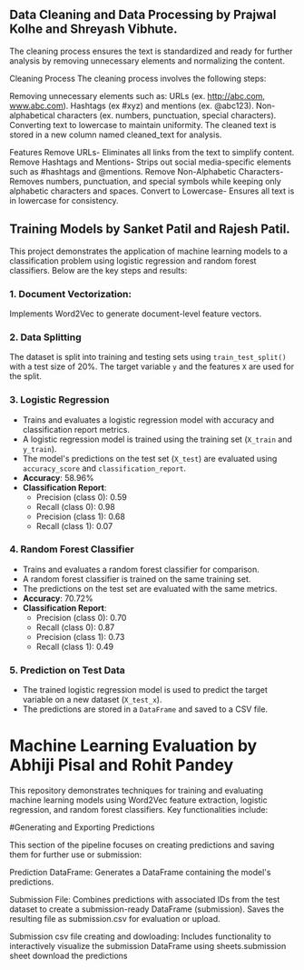 ## Data Cleaning and Data Processing by Prajwal Kolhe and Shreyash Vibhute.
 
The cleaning process ensures the text is standardized and ready for further analysis by removing unnecessary elements and normalizing the content.

Cleaning Process
The cleaning process involves the following steps:

Removing unnecessary elements such as:
URLs (ex. http://abc.com, www.abc.com).
Hashtags (ex #xyz) and mentions (ex. @abc123).
Non-alphabetical characters (ex. numbers, punctuation, special characters).
Converting text to lowercase to maintain uniformity.
The cleaned text is stored in a new column named cleaned_text for analysis.

Features
Remove URLs- Eliminates all links from the text to simplify content.
Remove Hashtags and Mentions- Strips out social media-specific elements such as #hashtags and @mentions.
Remove Non-Alphabetic Characters- Removes numbers, punctuation, and special symbols while keeping only alphabetic characters and spaces.
Convert to Lowercase- Ensures all text is in lowercase for consistency.



## Training Models by Sanket Patil and Rajesh Patil.

This project demonstrates the application of machine learning models to a classification problem using logistic regression and random forest classifiers. Below are the key steps and results:
### 1. Document Vectorization: 
Implements Word2Vec to generate document-level feature vectors.

### 2. **Data Splitting**
The dataset is split into training and testing sets using `train_test_split()` with a test size of 20%. The target variable `y` and the features `X` are used for the split.

### 3. **Logistic Regression**
- Trains and evaluates a logistic regression model with accuracy and classification report metrics.
- A logistic regression model is trained using the training set (`X_train` and `y_train`).
- The model's predictions on the test set (`X_test`) are evaluated using `accuracy_score` and `classification_report`.
- **Accuracy**: 58.96%
- **Classification Report**: 
  - Precision (class 0): 0.59
  - Recall (class 0): 0.98
  - Precision (class 1): 0.68
  - Recall (class 1): 0.07

### 4. **Random Forest Classifier**
- Trains and evaluates a random forest classifier for comparison.
- A random forest classifier is trained on the same training set.
- The predictions on the test set are evaluated with the same metrics.
- **Accuracy**: 70.72%
- **Classification Report**: 
  - Precision (class 0): 0.70
  - Recall (class 0): 0.87
  - Precision (class 1): 0.73
  - Recall (class 1): 0.49

### 5. **Prediction on Test Data**
- The trained logistic regression model is used to predict the target variable on a new dataset (`X_test_x`).
- The predictions are stored in a `DataFrame` and saved to a CSV file.





# Machine Learning Evaluation by Abhiji Pisal and Rohit Pandey

This repository demonstrates techniques for training and evaluating machine learning models using Word2Vec feature extraction, logistic regression, and random forest classifiers. Key functionalities include:

#Generating and Exporting Predictions

This section of the pipeline focuses on creating predictions and saving them for further use or submission:

Prediction DataFrame:
Generates a DataFrame  containing the model's predictions.

Submission File:
Combines predictions with associated IDs from the test dataset to create a submission-ready DataFrame (submission).
Saves the resulting file as submission.csv for evaluation or upload.

Submission csv file creating and dowloading:
Includes functionality to interactively visualize the submission DataFrame using sheets.submission sheet download the predictions


